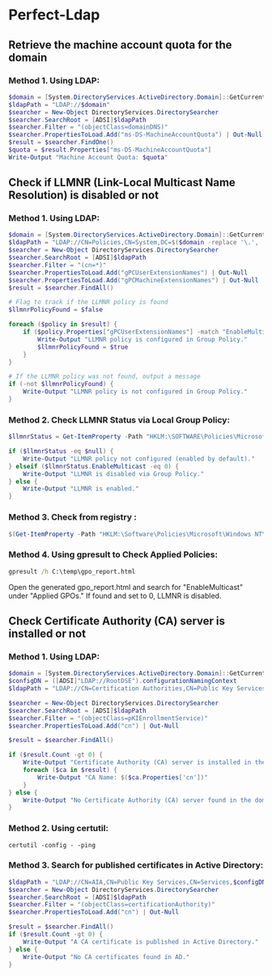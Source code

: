 # Perfect-Ldap

## Retrieve the machine account quota for the domain
### Method 1. Using LDAP:
```powershell
$domain = [System.DirectoryServices.ActiveDirectory.Domain]::GetCurrentDomain().Name
$ldapPath = "LDAP://$domain"
$searcher = New-Object DirectoryServices.DirectorySearcher
$searcher.SearchRoot = [ADSI]$ldapPath
$searcher.Filter = "(objectClass=domainDNS)"
$searcher.PropertiesToLoad.Add("ms-DS-MachineAccountQuota") | Out-Null
$result = $searcher.FindOne()
$quota = $result.Properties["ms-DS-MachineAccountQuota"]
Write-Output "Machine Account Quota: $quota"
```

## Check if LLMNR (Link-Local Multicast Name Resolution) is disabled or not
### Method 1. Using LDAP:
```powershell
$domain = [System.DirectoryServices.ActiveDirectory.Domain]::GetCurrentDomain().Name
$ldapPath = "LDAP://CN=Policies,CN=System,DC=$($domain -replace '\.', ',DC=')"
$searcher = New-Object DirectoryServices.DirectorySearcher
$searcher.SearchRoot = [ADSI]$ldapPath
$searcher.Filter = "(cn=*)"
$searcher.PropertiesToLoad.Add("gPCUserExtensionNames") | Out-Null
$searcher.PropertiesToLoad.Add("gPCMachineExtensionNames") | Out-Null
$result = $searcher.FindAll()

# Flag to track if the LLMNR policy is found
$llmnrPolicyFound = $false

foreach ($policy in $result) {
    if ($policy.Properties["gPCUserExtensionNames"] -match "EnableMulticast" -or $policy.Properties["gPCMachineExtensionNames"] -match "EnableMulticast") {
        Write-Output "LLMNR policy is configured in Group Policy."
        $llmnrPolicyFound = $true
    }
}

# If the LLMNR policy was not found, output a message
if (-not $llmnrPolicyFound) {
    Write-Output "LLMNR policy is not configured in Group Policy."
}
```
### Method 2. Check LLMNR Status via Local Group Policy:
```powershell
$llmnrStatus = Get-ItemProperty -Path "HKLM:\SOFTWARE\Policies\Microsoft\Windows NT\DNSClient" -Name "EnableMulticast" -ErrorAction SilentlyContinue

if ($llmnrStatus -eq $null) {
    Write-Output "LLMNR policy not configured (enabled by default)."
} elseif ($llmnrStatus.EnableMulticast -eq 0) {
    Write-Output "LLMNR is disabled via Group Policy."
} else {
    Write-Output "LLMNR is enabled."
}
```
### Method 3. Check from registry :
```powershell
$(Get-ItemProperty -Path "HKLM:\Software\Policies\Microsoft\Windows NT\DNSClient" -name EnableMulticast).EnableMulticast
```
### Method 4. Using gpresult to Check Applied Policies:
```cmd
gpresult /h C:\temp\gpo_report.html
```
Open the generated gpo_report.html and search for "EnableMulticast" under "Applied GPOs."
If found and set to 0, LLMNR is disabled.

## Check Certificate Authority (CA) server is installed or not
### Method 1. Using LDAP:
```powershell
$domain = [System.DirectoryServices.ActiveDirectory.Domain]::GetCurrentDomain().Name
$configDN = ([ADSI]"LDAP://RootDSE").configurationNamingContext
$ldapPath = "LDAP://CN=Certification Authorities,CN=Public Key Services,CN=Services,$configDN"

$searcher = New-Object DirectoryServices.DirectorySearcher
$searcher.SearchRoot = [ADSI]$ldapPath
$searcher.Filter = "(objectClass=pKIEnrollmentService)"
$searcher.PropertiesToLoad.Add("cn") | Out-Null

$result = $searcher.FindAll()

if ($result.Count -gt 0) {
    Write-Output "Certificate Authority (CA) server is installed in the domain."
    foreach ($ca in $result) {
        Write-Output "CA Name: $($ca.Properties['cn'])"
    }
} else {
    Write-Output "No Certificate Authority (CA) server found in the domain."
}
```
### Method 2. Using certutil:
```
certutil -config - -ping
```
### Method 3. Search for published certificates in Active Directory:
```powershell
$ldapPath = "LDAP://CN=AIA,CN=Public Key Services,CN=Services,$configDN"
$searcher = New-Object DirectoryServices.DirectorySearcher
$searcher.SearchRoot = [ADSI]$ldapPath
$searcher.Filter = "(objectClass=certificationAuthority)"
$searcher.PropertiesToLoad.Add("cn") | Out-Null

$result = $searcher.FindAll()
if ($result.Count -gt 0) {
    Write-Output "A CA certificate is published in Active Directory."
} else {
    Write-Output "No CA certificates found in AD."
}
```
